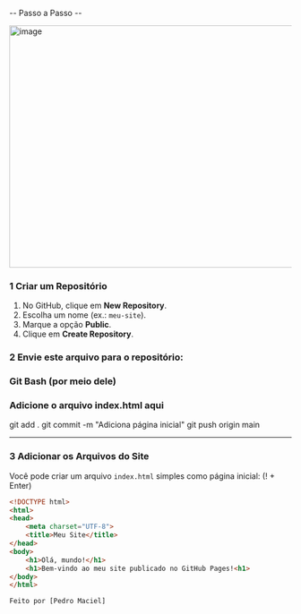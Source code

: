 --  Passo a Passo  -- 

<img width="770" height="433" alt="image" src="https://github.com/user-attachments/assets/2432013c-62d9-40e9-a226-e0fcd78818fc" />


### 1️ Criar um Repositório
1. No GitHub, clique em **New Repository**.
2. Escolha um nome (ex.: `meu-site`).
3. Marque a opção **Public**.
4. Clique em **Create Repository**.

### 2 Envie este arquivo para o repositório:

### Git Bash (por meio dele)
### Adicione o arquivo index.html aqui
git add .
git commit -m "Adiciona página inicial"
git push origin main


---

### 3 Adicionar os Arquivos do Site
Você pode criar um arquivo `index.html` simples como página inicial: (! + Enter)
```html
<!DOCTYPE html>
<html>
<head>
    <meta charset="UTF-8">
    <title>Meu Site</title>
</head>
<body>
    <h1>Olá, mundo!</h1>
    <h1>Bem-vindo ao meu site publicado no GitHub Pages!<h1>
</body>
</html>  

Feito por [Pedro Maciel]


